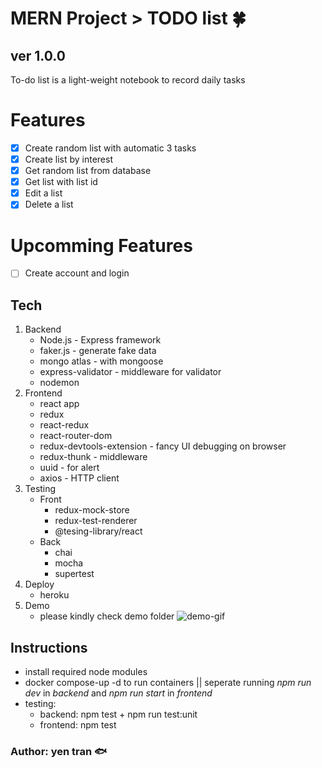 # MERN Project > TODO list :four_leaf_clover:

## ver 1.0.0

To-do list is a light-weight notebook to record daily tasks

# Features

- [x] Create random list with automatic 3 tasks
- [x] Create list by interest
- [x] Get random list from database
- [x] Get list with list id
- [x] Edit a list
- [x] Delete a list

# Upcomming Features

- [ ] Create account and login

## Tech

1. Backend
   - Node.js - Express framework
   - faker.js - generate fake data
   - mongo atlas - with mongoose
   - express-validator - middleware for validator
   - nodemon
2. Frontend
   - react app
   - redux
   - react-redux
   - react-router-dom
   - redux-devtools-extension - fancy UI debugging on browser
   - redux-thunk - middleware
   - uuid - for alert
   - axios - HTTP client
3. Testing
   - Front
     - redux-mock-store
     - redux-test-renderer
     - @tesing-library/react
   - Back
     - chai
     - mocha
     - supertest
4. Deploy
   - heroku
5. Demo
   - please kindly check demo folder
     ![demo-gif](https://drive.google.com/file/d/1az8P3UHRI5-2oDtzs6xftWXwD3xnA9ob/view?usp=sharing)

## Instructions

- install required node modules
- docker compose-up -d to run containers || seperate running _npm run dev_ in _backend_ and _npm run start_ in _frontend_
- testing:
  - backend: npm test + npm run test:unit
  - frontend: npm test

### Author: yen tran :fish:
